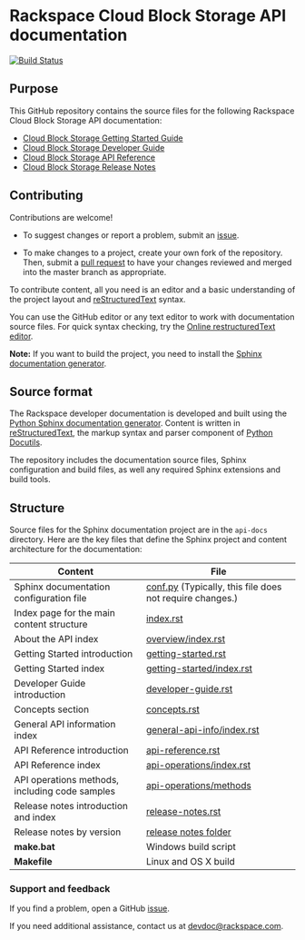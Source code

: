 # Rackspace Cloud Block Storage API documentation

[![Build Status](https://travis-ci.org/rackerlabs/docs-cloud-block-storage.svg?branch=master)](https://travis-ci.org/rackerlabs/docs-cloud-block-storage)


## Purpose

This GitHub repository contains the source files for the following Rackspace Cloud Block Storage API documentation:

* [Cloud Block Storage Getting Started Guide](https://developer.rackspace.com/docs/cloud-block-storage/v1/developer-guide/#getting-started)
* [Cloud Block Storage Developer Guide](https://developer.rackspace.com/docs/cloud-block-storage/v1/developer-guide/)
* [Cloud Block Storage API Reference](https://developer.rackspace.com/docs/cloud-block-storage/v1/developer-guide/#api-reference)
* [Cloud Block Storage Release Notes](https://developer.rackspace.com/docs/cloud-block-storage/v1/developer-guide/#release-notes)



## Contributing

Contributions are welcome! 

* To suggest changes or report a problem, submit an [issue](https://github.com/rackerlabs/docs-cloud-block-storage/issues). 

* To make changes to a project, create your own fork of the repository. Then, submit a [pull 
request](https://github.com/rackerlabs/docs-cloud-block-storage/compare?expand=1) to have your changes reviewed 
and merged into the master branch as appropriate.

To contribute content, all you need is an editor and a 
basic understanding of the project layout and [reStructuredText](http://sphinx-doc.org/rest.html) syntax.

You can use the GitHub editor or any text editor to work with documentation source files. For quick syntax checking, try the 
[Online restructuredText editor](http://rst.ninjs.org/). 

**Note:** If you want to build the project, you need to install the [Sphinx documentation generator](http://www.sphinx-doc.org/en/stable/install.html). 

## Source format

The Rackspace developer documentation is developed and built using the [Python Sphinx documentation generator](http://sphinx-doc.org/). Content is 
written in [reStructuredText](http://sphinx-doc.org/rest.html), the markup syntax and parser component of 
[Python Docutils](http://docutils.sourceforge.net/index.html).

The repository includes the documentation source files, 
Sphinx configuration and build files, as well any required Sphinx 
extensions and build tools. 

## Structure

Source files for the Sphinx documentation project are in the ``api-docs`` directory. Here are the key files that define 
the Sphinx project and content architecture for the documentation: 

Content | File
--- | ---
|Sphinx documentation configuration file| [conf.py](https://github.com/rackerlabs/docs-cloud-block-storage/blob/master/api-docs/conf.py) (Typically, this file does not require changes.)
|Index page for the main content structure| [index.rst](https://github.com/rackerlabs/docs-cloud-block-storage/blob/master/api-docs/index.rst)
|About the API index| [overview/index.rst](https://github.com/rackerlabs/docs-cloud-block-storage/blob/master/api-docs/overview/index.rst)
|Getting Started introduction| [getting-started.rst](https://github.com/rackerlabs/docs-cloud-block-storage/blob/master/api-docs/getting-started.rst)
|Getting Started index|[getting-started/index.rst](https://github.com/rackerlabs/docs-cloud-block-storage/blob/master/api-docs/getting-started/index.rst)
|Developer Guide introduction|[developer-guide.rst](https://github.com/rackerlabs/docs-cloud-block-storage/blob/master/api-docs/developer-guide.rst)
|Concepts section| [concepts.rst](https://github.com/rackerlabs/docs-cloud-block-storage/blob/master/api-docs/concepts.rst)
|General API information index|[general-api-info/index.rst](https://github.com/rackerlabs/docs-cloud-block-storage/blob/master/api-docs/general-api-info/index.rst)
|API Reference introduction|[api-reference.rst](https://github.com/rackerlabs/docs-cloud-block-storage/blob/master/api-docs/api-reference.rst)
|API Reference index|[api-operations/index.rst](https://github.com/rackerlabs/docs-cloud-block-storage/blob/master/api-docs/api-operations/index.rst)
|API operations methods, including code samples|[api-operations/methods](https://github.com/rackerlabs/docs-cloud-block-storage/tree/master/api-docs/api-operations/methods) 
|Release notes introduction and index|[release-notes.rst](https://github.com/rackerlabs/docs-cloud-block-storage/blob/master/api-docs/release-notes.rst)
|Release notes by version|[release notes folder](https://github.com/rackerlabs/docs-cloud-block-storage/tree/master/api-docs/release-notes)
|**make.bat**|Windows build script
|**Makefile**| Linux and OS X build

### Support and feedback

If you find a problem, open a GitHub [issue](https://github.com/rackerlabs/docs-cloud-block-storage/issues).

If you need additional assistance, contact us at [devdoc@rackspace.com](mailto:devdoc@rackspace.com).
